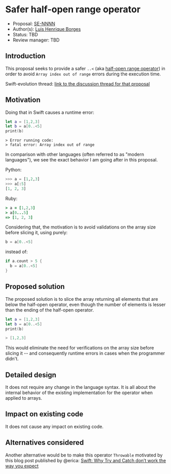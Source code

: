 # Safer half-open range operator

* Proposal: [SE-NNNN](https://github.com/apple/swift-evolution/blob/master/proposals/0065-array-slicing-open-range.md)
* Author(s): [Luis Henrique Borges](https://github.com/luish)
* Status: TBD
* Review manager: TBD

## Introduction

This proposal seeks to provide a safer `..<`
(aka [half-open range operator](https://github.com/apple/swift/blob/510f29abf77e202780c11d5f6c7449313c819030/stdlib/public/core/Range.swift#L193))
in order to avoid `Array index out of range` errors during the execution time.

Swift-evolution thread: [link to the discussion thread for that proposal](http://thread.gmane.org/gmane.comp.lang.swift.evolution/14252)

## Motivation

Doing that in Swift causes a runtime error:

```swift
let a = [1,2,3]
let b = a[0..<5]
print(b)
```

```
> Error running code:
> fatal error: Array index out of range
```

In comparison with other languages (often referred to as
"modern languages"), we see the exact behavior I am
going after in this proposal.

Python:

```python
>>> a = [1,2,3]
>>> a[:5]
[1, 2, 3]
```

Ruby:

```ruby
> a = [1,2,3]
> a[0...5]
=> [1, 2, 3]
```

Considering that, the motivation is to avoid validations
on the array size before slicing it, using purely:

```swift
b = a[0..<5]
```

instead of:

```swift
if a.count > 5 {
  b = a[0..<5]
}
```

## Proposed solution

The proposed solution is to slice the array returning all elements that are
below the half-open operator, even though the number of elements is lesser
than the ending of the half-open operator.

```swift
let a = [1,2,3]
let b = a[0..<5]
print(b)

> [1,2,3]
```

This would eliminate the need for verifications on the array size before
slicing it -- and consequently runtime errors in cases when the programmer didn't.

## Detailed design

It does not require any change in the language syntax. It is all about
the internal behavior of the existing implementation for the operator
when applied to arrays.

## Impact on existing code

It does not cause any impact on existing code.

## Alternatives considered

Another alternative would be to make this operator `Throwable`
motivated by this blog post published by @erica:
[Swift: Why Try and Catch don’t work the way you expect](http://ericasadun.com/2015/06/09/swift-why-try-and-catch-dont-work-the-way-you-expect/)
